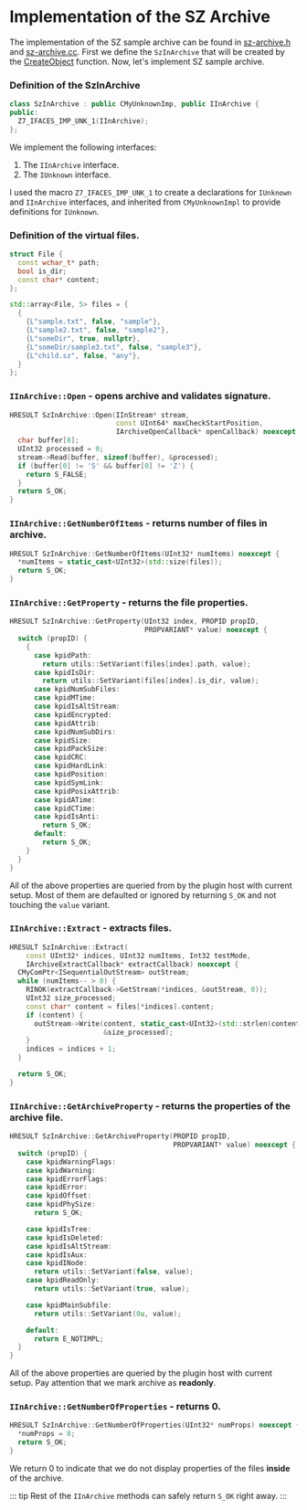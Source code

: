 # Implementation of the SZ Archive

The implementation of the SZ sample archive can be found in [sz-archive.h](https://github.com/ikremniou/7z-assembly/blob/master/src/archive/sz-archive.h) and [sz-archive.cc](https://github.com/ikremniou/7z-assembly/blob/master/src/archive/sz-archive.cc). First we define the `SzInArchive` that will be created by the [CreateObject](./plugin-api-def.md#createobject-const-guid-clsid-const-guid-iid-void-outobject) function. Now, let's implement SZ sample archive. 

### Definition of the SzInArchive

```C++
class SzInArchive : public CMyUnknownImp, public IInArchive {
public:
  Z7_IFACES_IMP_UNK_1(IInArchive);
};
```
We implement the following interfaces:
1. The `IInArchive` interface.
2. The `IUnknown` interface.

I used the macro `Z7_IFACES_IMP_UNK_1` to create a declarations for `IUnknown` and `IInArchive` interfaces, and inherited from `CMyUnknownImpl` to provide definitions for `IUnknown`.


### Definition of the virtual files.

```C++
struct File {
  const wchar_t* path;
  bool is_dir;
  const char* content;
};

std::array<File, 5> files = {
  {
    {L"sample.txt", false, "sample"},
    {L"sample2.txt", false, "sample2"},
    {L"someDir", true, nullptr},
    {L"someDir/sample3.txt", false, "sample3"},
    {L"child.sz", false, "any"},
  }
};
```

### `IInArchive::Open` - opens archive and validates signature.

```C++
HRESULT SzInArchive::Open(IInStream* stream,
                          const UInt64* maxCheckStartPosition,
                          IArchiveOpenCallback* openCallback) noexcept {
  char buffer[8];
  UInt32 processed = 0;
  stream->Read(buffer, sizeof(buffer), &processed);
  if (buffer[0] != 'S' && buffer[0] != 'Z') {
    return S_FALSE;
  }
  return S_OK;
}
```

### `IInArchive::GetNumberOfItems` - returns number of files in archive.

```C++
HRESULT SzInArchive::GetNumberOfItems(UInt32* numItems) noexcept {
  *numItems = static_cast<UInt32>(std::size(files));
  return S_OK;
}
```

### `IInArchive::GetProperty` - returns the file properties.

```C++
HRESULT SzInArchive::GetProperty(UInt32 index, PROPID propID,
                                 PROPVARIANT* value) noexcept {
  switch (propID) {
    {
      case kpidPath:
        return utils::SetVariant(files[index].path, value);
      case kpidIsDir:
        return utils::SetVariant(files[index].is_dir, value);
      case kpidNumSubFiles:
      case kpidMTime:
      case kpidIsAltStream:
      case kpidEncrypted:
      case kpidAttrib:
      case kpidNumSubDirs:
      case kpidSize:
      case kpidPackSize:
      case kpidCRC:
      case kpidHardLink:
      case kpidPosition:
      case kpidSymLink:
      case kpidPosixAttrib:
      case kpidATime:
      case kpidCTime:
      case kpidIsAnti:
        return S_OK;
      default:
        return S_OK;
    }
  }
}
```

All of the above properties are queried from by the plugin host with current setup. Most of them are defaulted or ignored by returning `S_OK` and not touching the `value` variant.

### `IInArchive::Extract` - extracts files.

```C++
HRESULT SzInArchive::Extract(
    const UInt32* indices, UInt32 numItems, Int32 testMode,
    IArchiveExtractCallback* extractCallback) noexcept {
  CMyComPtr<ISequentialOutStream> outStream;
  while (numItems-- > 0) {
    RINOK(extractCallback->GetStream(*indices, &outStream, 0));
    UInt32 size_processed;
    const char* content = files[*indices].content;
    if (content) {
      outStream->Write(content, static_cast<UInt32>(std::strlen(content)),
                       &size_processed);
    }
    indices = indices + 1;
  }

  return S_OK;
}
```


### `IInArchive::GetArchiveProperty` - returns the properties of the archive file.

```C++
HRESULT SzInArchive::GetArchiveProperty(PROPID propID,
                                        PROPVARIANT* value) noexcept {
  switch (propID) {
    case kpidWarningFlags:
    case kpidWarning:
    case kpidErrorFlags:
    case kpidError:
    case kpidOffset:
    case kpidPhySize:
      return S_OK;

    case kpidIsTree:
    case kpidIsDeleted:
    case kpidIsAltStream:
    case kpidIsAux:
    case kpidINode:
      return utils::SetVariant(false, value);
    case kpidReadOnly:
      return utils::SetVariant(true, value);

    case kpidMainSubfile:
      return utils::SetVariant(0u, value);

    default:
      return E_NOTIMPL;
  }
}
```
All of the above properties are queried by the plugin host with current setup. Pay attention that we mark archive as **readonly**.

### `IInArchive::GetNumberOfProperties` - returns 0.

```C++
HRESULT SzInArchive::GetNumberOfProperties(UInt32* numProps) noexcept {
  *numProps = 0;
  return S_OK;
}
```
We return 0 to indicate that we do not display properties of the files **inside** of the archive.

::: tip
Rest of the `IInArchive` methods can safely return `S_OK` right away.
:::